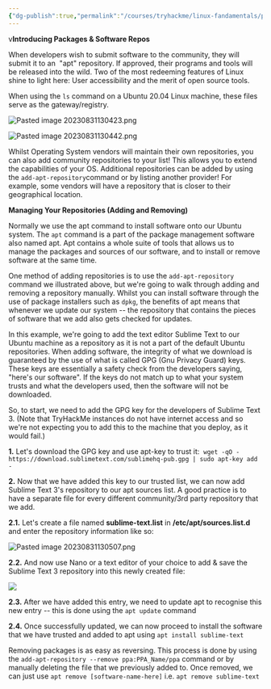 ```yaml
---
{"dg-publish":true,"permalink":"/courses/tryhackme/linux-fandamentals/part-3/maintaining-your-system-package-management/","dgPassFrontmatter":true,"noteIcon":""}
---
```


v**Introducing Packages & Software Repos**

When developers wish to submit software to the community, they will submit it to an  "apt" repository. If approved, their programs and tools will be released into the wild. Two of the most redeeming features of Linux shine to light here: User accessibility and the merit of open source tools.

When using the `ls` command on a Ubuntu 20.04 Linux machine, these files serve as the gateway/registry. 

![Pasted image 20230831130423.png](/img/user/courses/tryhackme/linux_fandamentals/part_3/img/Pasted%20image%2020230831130423.png)

![Pasted image 20230831130442.png](/img/user/courses/tryhackme/linux_fandamentals/part_3/img/Pasted%20image%2020230831130442.png)

Whilst Operating System vendors will maintain their own repositories, you can also add community repositories to your list! This allows you to extend the capabilities of your OS. Additional repositories can be added by using the `add-apt-repository`command or by listing another provider! For example, some vendors will have a repository that is closer to their geographical location.

  

**Managing Your Repositories (Adding and Removing)**

Normally we use the apt command to install software onto our Ubuntu system. The `apt` command is a part of the package management software also named apt. Apt contains a whole suite of tools that allows us to manage the packages and sources of our software, and to install or remove software at the same time.

One method of adding repositories is to use the `add-apt-repository` command we illustrated above, but we're going to walk through adding and removing a repository manually. Whilst you can install software through the use of package installers such as `dpkg`, the benefits of apt means that whenever we update our system -- the repository that contains the pieces of software that we add also gets checked for updates. 

In this example, we're going to add the text editor Sublime Text to our Ubuntu machine as a repository as it is not a part of the default Ubuntu repositories. When adding software, the integrity of what we download is guaranteed by the use of what is called GPG (Gnu Privacy Guard) keys. These keys are essentially a safety check from the developers saying, "here's our software". If the keys do not match up to what your system trusts and what the developers used, then the software will not be downloaded.

So, to start, we need to add the GPG key for the developers of Sublime Text 3. (Note that TryHackMe instances do not have internet access and so we're not expecting you to add this to the machine that you deploy, as it would fail.)

**1.** Let's download the GPG key and use apt-key to trust it:  `wget -qO - https://download.sublimetext.com/sublimehq-pub.gpg | sudo apt-key add -`

**2.** Now that we have added this key to our trusted list, we can now add Sublime Text 3's repository to our apt sources list. A good practice is to have a separate file for every different community/3rd party repository that we add.

**2.1.** Let's create a file named **sublime-text.list** in **/etc/apt/sources.list.d** and enter the repository information like so:

![Pasted image 20230831130507.png](/img/user/courses/tryhackme/linux_fandamentals/part_3/img/Pasted%20image%2020230831130507.png)  

**2.2.** And now use Nano or a text editor of your choice to add & save the Sublime Text 3 repository into this newly created file:

![](https://assets.tryhackme.com/additional/linux-fundamentals/part3/sources2.png)  

**2.3.** After we have added this entry, we need to update apt to recognise this new entry -- this is done using the `apt update` command

**2.4.** Once successfully updated, we can now proceed to install the software that we have trusted and added to apt using `apt install sublime-text`

Removing packages is as easy as reversing. This process is done by using the 
`add-apt-repository --remove ppa:PPA_Name/ppa` command or by manually deleting the file that we previously added to. Once removed, we can just use `apt remove [software-name-here]` i.e. `apt remove sublime-text`
